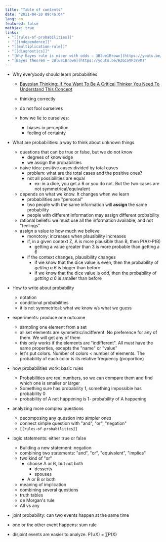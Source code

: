```yaml
---
title: "Table of contents"
date: "2021-04-20 09:46:04"
lang: en
featured: false
mathjax: true
links:
 - "[[rules-of-probabilities]]"
 - "[[independence]]"
 - "[[multiplication-rule]]"
 - "[[diagnostics]]"
 - "[Why Bayes rule is nicer with odds – 3Blue1Brown](https://youtu.be/lG4VkPoG3ko)"
 - "[Bayes theorem – 3Blue1Brown](https://youtu.be/HZGCoVF3YvM)"
---
```


+ Why everybody should learn probabilities
  + [Bayesian Thinking: If You Want To Be A Critical Thinker You Need To Understand This Concept](https://www.evernote.com/shard/s9/nl/1092733/32c50147-895b-44a9-a606-d0d29ce97450)

  + thinking correctly
  + do not fool ourselves
  + how we lie to ourselves:
    + biases in perception
    + feeling of certainty
+ What are probabilities: a way to think about unknown things
  + questions that can be true or false, but we do not know
    + degrees of knowledge
    + we assign the probabilities
  + naive idea: positive cases divided by total cases
    + problem: what are the total cases and the positive ones?
    + not all possibilities are equal
      + ex: in a dice, you get a 6 or you do not. But the two cases are not symmetrical/equivalent
  + depends on what we know. It changes when we learn
    + probabilities are "personal"
    + two people with the same information will **assign** the same probability
    + people with different information may assign different probability
  + rational beliefs: we must use all the information available, and not "feelings"
  + assign a value to how much we believe
    + monotony: increases when plausibility increases
    + if, in a given context Z, A is more plausible than B, then P(A)>P(B)
      + getting a value greater than 3 is more probable than getting a 6
    + if the context changes, plausibility changes
      + if we know that the dice value is even, then the probability of _getting a 6_ is bigger than before
      + if we know that the dice value is odd, then the probability of _getting a 6_ is smaller than before
+ How to write about probability
  + notation
  + conditional probabilities
  + it is not symmetrical: what we know v/s what we guess
+ experiments: produce one outcome
  + sampling one element from a set
  + all set elements are symmetric/indifferent. No preference for any of them. We will get any of them
  + this only works if the elements are "indifferent". All must have the same properties, excepts the "name" or "value"
  + let's put colors. Number of colors < number of elements. The probability of each color is its relative frequency (proportion)
+ how probabilities work: basic rules
  + Probabilities are real numbers, so we can compare them and find which one is smaller or larger
  + Something sure has probability 1, something impossible has probability 0
  + probability of A not happening is 1- probability of A happening
+ analyzing more complex questions
  + decomposing any question into simpler ones
  + connect simple question with "and", "or", "negation"
  + `[[rules-of-probabilities]]`

+ logic statements: either true or false
  + Building a new statement: negation
  + combining two statements: "and", "or", "equivalent", "implies"
  + two kind of "or"
    + choose A or B, but not both
      + desserts
      + spouses
    + A or B or both
  + meaning of implication
  + combining several questions
  + truth tables
  + de Morgan's rule
  + All vs any

+ joint probability: can two events happen at the same time
+ one or the other event happens: sum rule
+ disjoint events are easier to analyze. P(∪X) = ∑P(X)
